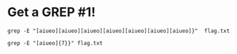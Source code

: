 # Get a GREP #1!

```
grep -E "[aiueo][aiueo][aiueo][aiueo][aiueo][aiueo][aiueo]}"  flag.txt
```

```
grep -E "[aiueo]{7}}" flag.txt
```
